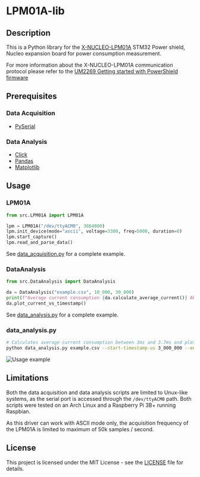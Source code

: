 # LPM01A-lib

## Description

This is a Python library for the [X-NUCLEO-LPM01A](https://www.st.com/en/evaluation-tools/x-nucleo-lpm01a.html) STM32 Power shield, Nucleo expansion board for power consumption measurement.

For more information about the X-NUCLEO-LPM01A communication protocol please refer to the [UM2269 Getting started with PowerShield firmware](https://www.st.com/resource/en/user_manual/dm00418905-getting-started-with-powershield-firmware-stmicroelectronics.pdf)

## Prerequisites

### Data Acquisition

- [PySerial](https://pypi.org/project/pyserial/)

### Data Analysis

- [Click](https://pypi.org/project/click/)
- [Pandas](https://pypi.org/project/pandas/)
- [Matplotlib](https://pypi.org/project/matplotlib/)

## Usage

### LPM01A

```python
from src.LPM01A import LPM01A

lpm = LPM01A("/dev/ttyACM0", 3864000)
lpm.init_device(mode="ascii", voltage=3300, freq=5000, duration=0)
lpm.start_capture()
lpm.read_and_parse_data()
```

See [data_acquisition.py](data_acquisition.py) for a complete example.

### DataAnalysis

```python
from src.DataAnalysis import DataAnalysis

da = DataAnalysis("example.csv", 10_000, 30_000)
print(f"Average current consumption {da.calculate_average_current()} Ah")
da.plot_current_vs_timestamp()
```

See [data_analysis.py](data_analysis.py) for a complete example.

### data_analysis.py

```bash
# Calculates average current consumption between 3ms and 3.7ms and plots the current vs timestamp
python data_analysis.py example.csv --start-timestamp-us 3_000_000 --end-timestamp-us 3_700_000 --plot 
```

![Usage example](assets/pics/data_analysis_usage_example.gif)

## Limitations

Both the data acquisition and data analysis scripts are limited to Unux-like systems, as the serial port is accessed through the `/dev/ttyACM0` path.
Both scripts were tested on an Arch Linux and a Raspberry Pi 3B+ running Raspbian.

As this driver can work with ASCII mode only, the acquisition frequency of the LPM01A is limited to maximum of 50k samples / second.

## License

This project is licensed under the MIT License - see the [LICENSE](LICENSE) file for details.
